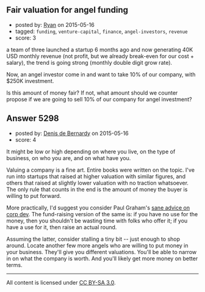 ## Fair valuation for angel funding

- posted by: [Ryan](https://stackexchange.com/users/171062/ryan) on 2015-05-16
- tagged: `funding`, `venture-capital`, `finance`, `angel-investors`, `revenue`
- score: 3

a team of three launched a startup 6 months ago and now generating 40K USD monthly revenue (not profit, but we already break-even for our cost + salary), the trend is going strong (monthly double digit grow rate).

Now, an angel investor come in and want to take 10% of our company, with $250K investment.

Is this amount of money fair? If not, what amount should we counter propose if we are going to sell 10% of our company for angel investment?


## Answer 5298

- posted by: [Denis de Bernardy](https://stackexchange.com/users/182468/denis-de-bernardy) on 2015-05-16
- score: 4

It might be low or high depending on where you live, on the type of business, on who you are, and on what have you.

Valuing a company is a fine art. Entire books were written on the topic. I've run into startups that raised at higher valuation with similar figures, and others that raised at slightly lower valuation with no traction whatsoever. The only rule that counts in the end is the amount of money the buyer is willing to put forward.

More practically, I'd suggest you consider Paul Graham's [sane advice on corp dev](http://paulgraham.com/corpdev.html). The fund-raising version of the same is: if you have no use for the money, then you shouldn't be wasting time with folks who offer it; if you have a use for it, then raise an actual round.

Assuming the latter, consider stalling a tiny bit -- just enough to shop around. Locate another few more angels who are willing to put money in your business. They'll give you different valuations. You'll be able to narrow in on what the company is worth. And you'll likely get more money on better terms.



---

All content is licensed under [CC BY-SA 3.0](https://creativecommons.org/licenses/by-sa/3.0/).
